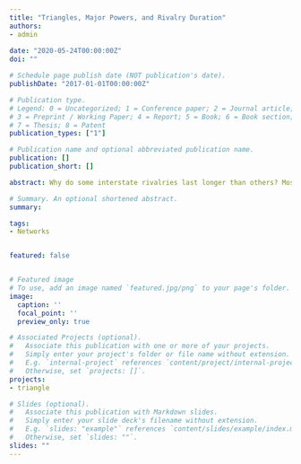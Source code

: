 ```yaml
---
title: "Triangles, Major Powers, and Rivalry Duration"
authors:
- admin
 
date: "2020-05-24T00:00:00Z"
doi: ""

# Schedule page publish date (NOT publication's date).
publishDate: "2017-01-01T00:00:00Z"

# Publication type.
# Legend: 0 = Uncategorized; 1 = Conference paper; 2 = Journal article;
# 3 = Preprint / Working Paper; 4 = Report; 5 = Book; 6 = Book section;
# 7 = Thesis; 8 = Patent
publication_types: ["1"]

# Publication name and optional abbreviated publication name.
publication: []
publication_short: []

abstract: Why do some interstate rivalries last longer than others? Most rivalry literature focuses on the dyadic interactions within rivalries over time (temporal interdependence), but a considerable number of rivalries are connected to other rivalries (spatial interdependence). For instance, if there is a third country connected to two rival countries, this third party can be their common enemy (the enemy of my enemy is my enemy), common friend (the friend of my enemy is my friend), or one’s friend as well as the other’s enemy (the friend of my enemy is my enemy). Depending on the dynamics with the third country, the duration of the focal rivalry can vary. This paper attempts to examine the interdependence among rivalries by focusing on triangular relationships as well as power dynamics within them. I argue that rivalries embedded in balanced triangles are more likely to maintain while ones in imbalanced triangles are more likely to terminate. Additionally, in terms of the power dynamics, the third party’s power status (major v. non-major power) can affect rivalry termination. To test triangle hypotheses, the Peace data (Goertz et al. 2016) is employed in this paper. Analyses of rivalry duration show that rivalries are more likely to terminate when they have a common friend and particularly, the friend is a major power. 

# Summary. An optional shortened abstract.
summary:

tags:
- Networks


featured: false


# Featured image
# To use, add an image named `featured.jpg/png` to your page's folder. 
image:
  caption: ''
  focal_point: ''
  preview_only: true

# Associated Projects (optional).
#   Associate this publication with one or more of your projects.
#   Simply enter your project's folder or file name without extension.
#   E.g. `internal-project` references `content/project/internal-project/index.md`.
#   Otherwise, set `projects: []`.
projects:
- triangle

# Slides (optional).
#   Associate this publication with Markdown slides.
#   Simply enter your slide deck's filename without extension.
#   E.g. `slides: "example"` references `content/slides/example/index.md`.
#   Otherwise, set `slides: ""`.
slides: ""
---
```




